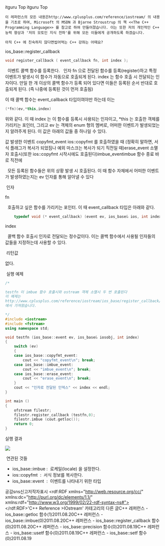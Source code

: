  itguru Top itguru Top

```warning
이 레퍼런스의 모든 내용은http://www.cplusplus.com/reference/iostream/ 의 내용을 기초로 하여, Microsoft 의 MSDN 과 Bjarne Stroustrup 의 책 <<The C++ Programming Language>> 를 참고로 하여 만들어졌습니다. 이는 또한 저의 개인적인 C++ 능력 향상과 '저의 모토인 지식 전파'를 위해 모든 이들에게 공개하도록 하겠습니다.
```

```info
아직 C++ 에 친숙하지 않다면씹어먹는 C++ 강좌는 어때요?
```

ios_base::register_callback

```cpp
void register_callback ( event_callback fn, int index );
```


  이벤트 콜백 함수를 등록한다.
  인자 fn 으로 전달된 함수를 등록(register)하고 특정 이벤트가 발생시 이 함수가 자동으로 호출되게 된다. index 는 함수 호출 시 전달되는 인자이다. 만일 한 개 이상의 콜백 함수가 등록 되어 있다면 이들은 등록된 순서 반대로 호출되게 된다. (즉 나중에 등록된 것이 먼저 호출됨)

이 때 콜백 함수는 event_callback 타입이여야만 하는데 이는

```cpp
(*fn)(ev,*this,index)
```


위와 같다. 이 때 index 는 이 함수를 등록시 사용되는 인자이고, *this 는 호출한 객체를 가리키는 포인터, 그리고 ev 는 객체의 enum 형의 멤버로, 어떠한 이벤트가 발생되었는지 알려주게 된다. 이 값은 아래의 값들 중 하나일 수 있다.

값
발생한 이벤트
copyfmt_event ios::copyfmt 를 호출하였을 때 (정확히 말하면, 서식 플래그가 복사가 되었짐나 예외 마스크는 복사가 되기 직전일 때)erase_event 소멸자 호출시(또한 ios::copyfmt 시작시에도 호출된다)imbue_eventimbue 함수 종료 바로 직전에

  모든 등록된 함수들은 위의 상황 발생 시 호출된다. 이 때 함수 자체에서 어떠한 이벤트가 발생하였는지는 ev 인자를 통해 알아낼 수 있다

 인자

fn

  호출하고 싶은 함수를 가리키는 포인터. 이 때 event_callback 타입은 아래와 같다.

```cpp
    typedef void (* event_callback) (event ev, ios_base& ios, int index);
```


index

  콜백 함수 호출시 인자로 전달되는 정수값이다. 이는 콜백 함수에서 사용될 인자들의 값들을 지정하는데 사용할 수 있다.

 리턴값

없다.

 실행 예제

```cpp
/*

testfn 이 imbue 함수 호출시와 ostream 객체 소멸시 두 번 호출된다
이 예제는
http://www.cplusplus.com/reference/iostream/ios_base/register_callback/
에서 가져왔습니다.

*/
#include <iostream>
#include <fstream>
using namespace std;

void testfn (ios_base::event ev, ios_base& iosobj, int index)
{
    switch (ev)
    {
    case ios_base::copyfmt_event:
        cout << "copyfmt_event\n"; break;
    case ios_base::imbue_event:
        cout << "imbue_event\n"; break;
    case ios_base::erase_event:
        cout << "erase_event\n"; break;
    }
    cout << "인자로 전달된 인덱스" << index << endl;
}

int main ()
{
    ofstream filestr;
    filestr.register_callback (testfn,0);
    filestr.imbue (cout.getloc());
    return 0;
}
```


실행 결과

![](http://img1.daumcdn.net/thumb/R1920x0/?fname=http%3A%2F%2Fcfile23.uf.tistory.com%2Fimage%2F150F314E4E4E7FA61FBD71)



 연관된 것들


* ios_base::imbue :  로케일(locale) 을 설정한다.
* ios::copyfmt  :  서식 정보를 복사한다.
* ios_base::event  :  이벤트를 나타내기 위한 타입

공감sns신고저작자표시	<rdf:RDF xmlns="http://web.resource.org/cc/" xmlns:dc="http://purl.org/dc/elements/1.1/" xmlns:rdf="http://www.w3.org/1999/02/22-rdf-syntax-ns#">		<Work rdf:about="">			<license rdf:resource="http://creativecommons.org/licenses/by-fr/2.0/kr/" />		</Work>		<License rdf:about="http://creativecommons.org/licenses/by-fr/">			<permits rdf:resource="http://web.resource.org/cc/Reproduction"/>			<permits rdf:resource="http://web.resource.org/cc/Distribution"/>			<requires rdf:resource="http://web.resource.org/cc/Notice"/>			<requires rdf:resource="http://web.resource.org/cc/Attribution"/>			<permits rdf:resource="http://web.resource.org/cc/DerivativeWorks"/>		</License>	</rdf:RDF>'C++ Reference >IOstream' 카테고리의 다른 글C++ 레퍼런스 - ios_base::getloc 함수(1)2011.08.20C++ 레퍼런스 - ios_base::imbue(0)2011.08.20C++ 레퍼런스 - ios_base::register_callback 함수(0)2011.08.20C++ 레퍼런스 - ios_base::precision 함수(0)2011.08.19C++ 레퍼런스 - ios_base::usetf 함수(0)2011.08.19C++ 레퍼런스 - ios_base::setf 함수(0)2011.08.19

